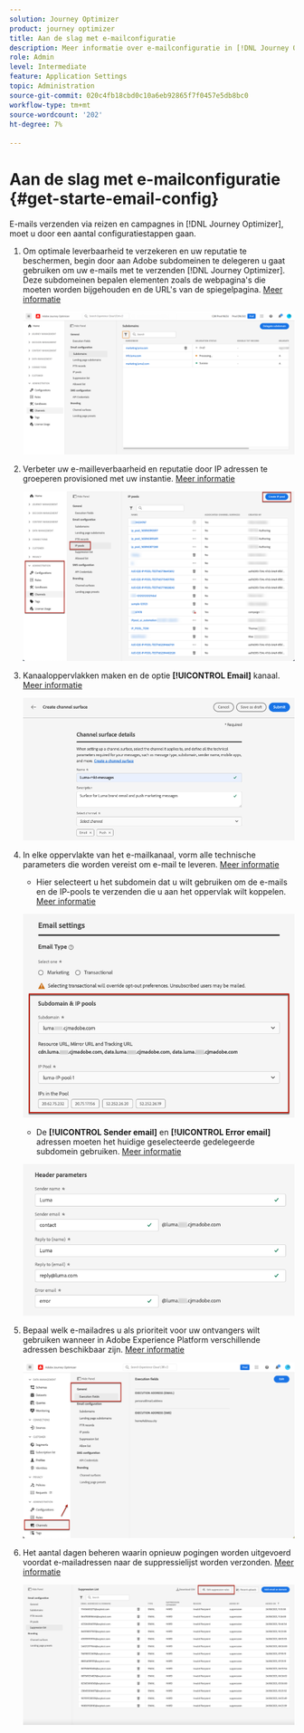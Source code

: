 ```yaml
---
solution: Journey Optimizer
product: journey optimizer
title: Aan de slag met e-mailconfiguratie
description: Meer informatie over e-mailconfiguratie in [!DNL Journey Optimizer]
role: Admin
level: Intermediate
feature: Application Settings
topic: Administration
source-git-commit: 020c4fb18cbd0c10a6eb92865f7f0457e5db8bc0
workflow-type: tm+mt
source-wordcount: '202'
ht-degree: 7%

---
```



# Aan de slag met e-mailconfiguratie {#get-starte-email-config}

E-mails verzenden via reizen en campagnes in [!DNL Journey Optimizer], moet u door een aantal configuratiestappen gaan.

1. Om optimale leverbaarheid te verzekeren en uw reputatie te beschermen, begin door aan Adobe subdomeinen te delegeren u gaat gebruiken om uw e-mails met te verzenden [!DNL Journey Optimizer]. Deze subdomeinen bepalen elementen zoals de webpagina&#39;s die moeten worden bijgehouden en de URL&#39;s van de spiegelpagina. [Meer informatie](../configuration/about-subdomain-delegation.md)

   ![](../configuration/assets/subdomain-list.png)

1. Verbeter uw e-mailleverbaarheid en reputatie door IP adressen te groeperen provisioned met uw instantie. [Meer informatie](../configuration/ip-pools.md)

   ![](../configuration/assets/ip-pool-create.png)

1. Kanaaloppervlakken maken en de optie **[!UICONTROL Email]** kanaal. [Meer informatie](../configuration/channel-surfaces.md)


   ![](../configuration/assets/preset-general.png)

1. In elke oppervlakte van het e-mailkanaal, vorm alle technische parameters die worden vereist om e-mail te leveren. [Meer informatie](email-settings.md)

   * Hier selecteert u het subdomein dat u wilt gebruiken om de e-mails en de IP-pools te verzenden die u aan het oppervlak wilt koppelen. [Meer informatie](email-settings.md#subdomains-and-ip-pools)

   ![](assets/preset-subdomain-ip-pool.png)

   * De **[!UICONTROL Sender email]** en **[!UICONTROL Error email]** adressen moeten het huidige geselecteerde gedelegeerde subdomein gebruiken. [Meer informatie](email-settings.md#email-header)

   ![](assets/preset-header.png)

1. Bepaal welk e-mailadres u als prioriteit voor uw ontvangers wilt gebruiken wanneer in Adobe Experience Platform verschillende adressen beschikbaar zijn. [Meer informatie](../configuration/primary-email-addresses.md)

   ![](../configuration/assets/primary-address-execution-fields.png)

1. Het aantal dagen beheren waarin opnieuw pogingen worden uitgevoerd voordat e-mailadressen naar de suppressielijst worden verzonden. [Meer informatie](../configuration/manage-suppression-list.md)

   ![](../configuration/assets/suppression-list-edit-retries.png)
